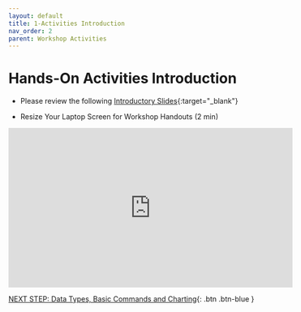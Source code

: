 ```yaml
---
layout: default
title: 1-Activities Introduction
nav_order: 2
parent: Workshop Activities
---
```

# Hands-On Activities Introduction

- Please review the following [Introductory Slides](https://docs.google.com/presentation/d/1LhGJBwUS-ilsF9bIkcY0hm_F_VdvvR8uYVt1JOVZTI8/edit#slide=id.g4d830b67e2_0_4){:target="_blank"} 

- Resize Your Laptop Screen for Workshop Handouts (2 min)
<iframe width="560" height="315" src="https://www.youtube.com/embed/Igk5hZUfzN0" title="YouTube video player" frameborder="0" allow="accelerometer; autoplay; clipboard-write; encrypted-media; gyroscope; picture-in-picture" allowfullscreen></iframe>

[NEXT STEP: Data Types, Basic Commands and Charting](basics-0.html){: .btn .btn-blue }
